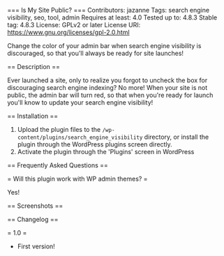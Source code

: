 === Is My Site Public? ===
Contributors: jazanne
Tags: search engine visibility, seo, tool, admin
Requires at least: 4.0
Tested up to: 4.8.3
Stable tag: 4.8.3
License: GPLv2 or later
License URI: https://www.gnu.org/licenses/gpl-2.0.html

Change the color of your admin bar when search engine visibility is discouraged, so that you'll always be ready for site launches!

== Description ==

Ever launched a site, only to realize you forgot to uncheck the box for discouraging search engine indexing? No more! When your site is not public, the admin bar will turn red, so that when you're ready for launch you'll know to update your search engine visibility!

== Installation ==

1. Upload the plugin files to the `/wp-content/plugins/search_engine_visibility` directory, or install the plugin through the WordPress plugins screen directly.
2. Activate the plugin through the 'Plugins' screen in WordPress

== Frequently Asked Questions ==

= Will this plugin work with WP admin themes? =

Yes!

== Screenshots ==


== Changelog ==

= 1.0 =
* First version!

